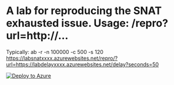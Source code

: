# A lab for reproducing the SNAT exhausted issue. Usage: /repro?url=http://...

Typically: ab -r -n 100000 -c 500 -s 120 https://labsnatxxxx.azurewebsites.net/repro/?url=https://labdelayxxxx.azurewebsites.net/delay?seconds=50

[![Deploy to Azure](http://azuredeploy.net/deploybutton.png)](https://azuredeploy.net/)